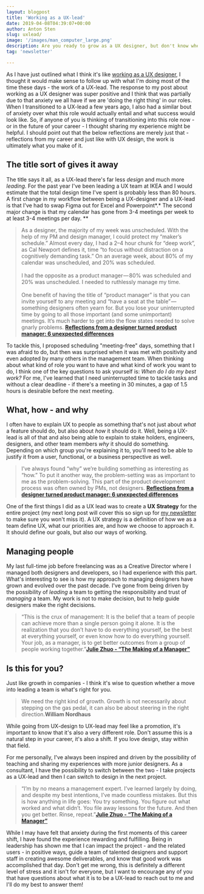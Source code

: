 ```yaml
---
layout: blogpost
title: 'Working as a UX-lead'
date: 2019-04-08T04:39:07+00:00
author: Anton Sten
slug: uxlead/
image: '/images/man_computer_large.png'
description: Are you ready to grow as a UX designer, but don't know where to go? Have you looked into a UX lead role? I've been doing it for three years now and it's great! It might be right for you too.
tag: 'newsletter'

---
```


As I have just outlined what I think it's like [working as a UX designer](https://www.antonsten.com/uxdesigner/), I thought it would make sense to follow up with what I'm doing most of the time these days - the work of a UX-lead. The response to my post about working as a UX designer was super positive and I think that was partially due to that anxiety we all have if we are 'doing the right thing' in our roles. When I transitioned to a UX-lead a few years ago, I also had a similar bout of anxiety over what this role would actually entail and what success would look like. So, if anyone of you is thinking of transitioning into this role now - or in the future of your career - I thought sharing my experience might be helpful. I should point out that the below reflections are merely just that - reflections from my career and just like with UX design, the work is ultimately what you make of it.

## The title sort of gives it away

The title says it all, as a UX-lead there's far less *design* and much more *leading.* For the past year I've been leading a UX team at IKEA and I would estimate that the total design time I've spent is probably less than 80 hours. A first change in my workflow between being a UX-designer and a UX-lead is that I've had to swap Figma out for Excel and Powerpoint*.* The second major change is that my calendar has gone from 3-4 meetings per week to at least 3-4 meetings per day.  **

>As a designer, the majority of my week was unscheduled. With the help of my PM and design manager, I could protect my “maker’s schedule.” Almost every day, I had a 2–4 hour chunk for “deep work”, as Cal Newport defines it, time “to focus without distraction on a cognitively demanding task.” On an average week, about 80% of my calendar was unscheduled, and 20% was scheduled.
<br /><br />
I had the opposite as a product manager — 80% was scheduled and 20% was unscheduled. I needed to ruthlessly manage my time.
<br /><br />
One benefit of having the title of “product manager” is that you can invite yourself to any meeting and “have a seat at the table” — something designers often yearn for. But you lose your uninterrupted time by going to all those important (and some unimportant) meetings. It’s much harder to get into the flow states needed to solve gnarly problems.
**[Reflections from a designer turned product manager: 6 unexpected differences](https://uxdesign.cc/reflections-from-a-designer-turned-product-manager-6-unexpected-differences-23b81a20388c?ref=webdesignernews.com)**

To tackle this, I proposed scheduling "meeting-free" days, something that I was afraid to do, but then was surprised when it was met with positivity and even adopted by many others in the management team. When thinking about what kind of role you want to have and what kind of work you want to do, I think one of the key questions to ask yourself is: *When do I do my best work?* For me, I've learned that I need uninterrupted time to tackle tasks and without a clear deadline - if there's a meeting in 30 minutes, a gap of 1.5 hours is desirable before the next meeting.

## What, how - and why

I often have to explain UX to people as something that's not just about *what* a feature should do, but also about *how* it should do it. Well, being a UX-lead is all of that and also being able to explain to stake holders, engineers, designers, and other team members *why* it should do something. Depending on which group you're explaining it to, you'll need to be able to justify it from a user, functional, or a business perspective as well.

>I’ve always found “why” we’re building something as interesting as “how.” To put it another way, the problem-setting was as important to me as the problem-solving. This part of the product development process was often owned by PMs, not designers.
**[Reflections from a designer turned product manager: 6 unexpected differences](https://uxdesign.cc/reflections-from-a-designer-turned-product-manager-6-unexpected-differences-23b81a20388c)**

One of the first things I did as a UX lead was to create a **UX Strategy** for the entire project (my next long post will cover this so sign up for [my newsletter](https://www.antonsten.com/newsletter) to make sure you won't miss it). A UX strategy is a definition of how we as a team define UX, what our priorities are, and how we choose to approach it. It should define our goals, but also our ways of working.

## Managing people

My last full-time job before freelancing was as a Creative Director where I managed both designers and developers, so I had experience with this part. What's interesting to see is how my approach to managing designers have grown and evolved over the past decade. I've gone from being driven by the possibility of *leading* a team to getting the responsibility and trust of *managing* a team. My work is not to make decision, but to help guide designers make the right decisions.

>“This is the crux of management: It is the belief that a team of people can achieve more than a single person going it alone. It is the realization that you don’t have to do everything yourself, be the best at everything yourself, or even know how to do everything yourself.
Your job, as a manager, is to get better outcomes from a group of people working together.”**[Julie Zhuo - “The Making of a Manager”](https://juliezhuo.com/book/manager.html)**

## Is this for you?

Just like growth in companies - I think it's wise to question whether a move into leading a team is what's right for you.

>We need the right kind of growth. Growth is not necessarily about stepping on the gas pedal, it can also be about steering in the right direction.**William Nordhaus**

While going from UX-design to UX-lead may feel like a promotion, it's important to know that it's also a very different role. Don't assume this is a natural step in your career, it's also a shift. If you love design, stay within that field.

For me personally, I've always been inspired and driven by the possibility of teaching and sharing my experiences with more junior designers. As a consultant, I have the possibility to switch between the two - I take projects as a UX-lead and then I can switch to design in the next project.

>“I’m by no means a management expert. I’ve learned largely by doing, and despite my best intentions, I’ve made countless mistakes. But this is how anything in life goes: You try something. You figure out what worked and what didn’t. You file away lessons for the future. And then you get better. Rinse, repeat.”**[Julie Zhuo - “The Making of a Manager”](https://juliezhuo.com/book/manager.html)**

While I may have felt that anxiety during the first moments of this career shift, I have found the experience rewarding and fulfilling. Being in leadership has shown me that I can impact the project - and the related users - in positive ways, guide a team of talented designers and support staff in creating awesome deliverables, and know that good work was accomplished that day. Don't get me wrong, this is definitely a different level of stress and it isn't for everyone, but I want to encourage any of you that have questions about what it is to be a UX-lead to reach out to me and I'll do my best to answer them!
